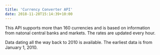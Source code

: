 ```yaml
---
title: 'Currency Converter API'
date: 2018-11-28T15:14:39+10:00
---
```


This API supports more than 160 currencies and is based on information from natonal central banks and markets. The rates are updated every hour.

Data dating all the way back to 2010 is available. The earliest data is from January 1, 2010.

